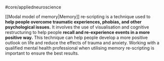 #core/appliedneuroscience 

[[Modal model of memory|Memory]] re-scripting is a technique used to **help people overcome traumatic experiences, phobias, and other psychological issues.** It involves the use of visualisation and cognitive restructuring to help people **recall and re-experience events in a more positive way.** This technique can help people develop a more positive outlook on life and reduce the effects of trauma and anxiety. Working with a qualified mental health professional when utilising memory re-scripting is important to ensure the best results.
